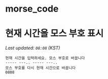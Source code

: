 # morse_code
# 현재 시간을 모스 부호 표시
<!-- MORSE_TIME_START -->
_Last updated: `08:08` (KST)_

```
현재 시간을 입력하세요. 모스 부호로 바꿉니다
----- ---.. ----- ---..
모스 부호를 다시 현재 시간으로 바꿉니다
0808
```
<!-- MORSE_TIME_END -->
